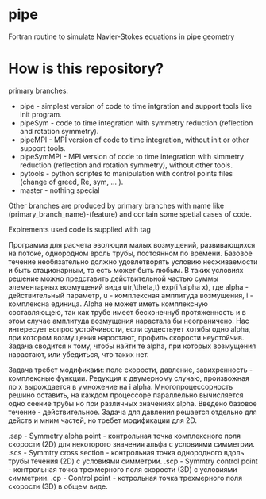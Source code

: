# pipe
Fortran routine to simulate Navier-Stokes equations in pipe geometry

How is this repository?
=======================
primary branches: 
+ pipe - simplest version of code to time intgration and support tools like init program. 
+ pipeSym - code to time integration with symmetry reduction (reflection and rotation symmetry).
+ pipeMPI - MPI version of code to time integration, without init or other support tools. 
+ pipeSymMPI - MPI version of code to time integration with simmetry reduction (reflection and rotation symmetry), without other tools. 
+ pytools - python scriptes to manipulation with control points files (change of greed, Re, sym, ... ). 
+ master - nothing special

Other branches are produced by primary branches with name like (primary_branch_name)-(feature) and contain some spetial cases of code.

  Expirements used code is supplied with tag

Программа для расчета эволюции малых возмущений, развивающихся на потоке, однородном вроль трубы, постоянном по времени. Базовое течение необязательно должно удовлетворять условию несживаемости и быть стационарным, то есть может быть любым. В таких условиях решение можно представить действительной частью суммы элементарных возмущений вида u(r,\theta,t) exp(i \alpha x), где alpha - действительный параметр, u - комплексная амплитуда возмущения, i - комплексна единица. Alpha не может иметь комплексную составляющею, так как трубе имеет бесконечнуб протяженность и в этом случае амплитуда возмущения нарастала бы неограничено. Нас интересует вопрос устойчивости, если существует хотябы одно alpha, при котором возмущения наростают, профиль скорости неустойчив. Задача сводится к тому, чтобы найти те alpha, при которых возмущения нарастают, или убедиться, что таких нет. 

Задача требет модификаии: поле скорости, давление, завихренность - комплексные функции. Редукция к двумерному случаю, произвожная по x вырождается в умножение на i alpha. Многопроцессорность решино оставить, на каждом процессоре параллельно вычисляется одно сеение трубы но при различных значениях alpha. Введено базовое течение - действительное. Задача для давления решается отдельно для действ и мним частей, но требет модификации для 2D.  

.sap - Symmetry alpha point - контрольная точка комплексного поля скорости (2D) для некоторого значения альфа с условиями симметрии. 
.scs - Symmtry cross section - контрольная точка однородного вдоль трубы течения (2D) с условиями симметрии. 
.scp - Symmtry control point - контрольная точка трехмерного поля скорости (3D) с условиями симметрии. 
.cp - Control point - котрольная точка трехмерного поля скорости (3D) в общем виде. 
